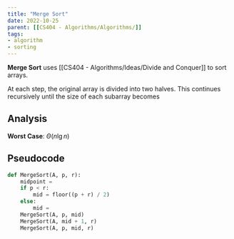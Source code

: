 ```yaml
---
title: "Merge Sort"
date: 2022-10-25
parent: [[CS404 - Algorithms/Algorithms/]]
tags:
- algorithm
- sorting
---
```


**Merge Sort** uses [[CS404 - Algorithms/Ideas/Divide and Conquer]] to sort arrays.

At each step, the original array is divided into two halves. This continues recursively until the size of each subarray becomes 

## Analysis

**Worst Case**: $\Theta(n \lg{n})$

## Pseudocode

```python
def MergeSort(A, p, r):
	midpoint = 
	if p < r:
		mid = floor((p + r) / 2)
	else:
		mid = 
	MergeSort(A, p, mid)
	MergeSort(A, mid + 1, r)
	MergeSort(A, p, mid, r)
```
